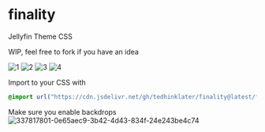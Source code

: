 # finality
Jellyfin Theme CSS

WIP, feel free to fork if you have an idea

![1](https://i.imgur.com/0XGTGp1.gif)
![2](https://i.imgur.com/jAbce1s.gif)
![3](https://i.imgur.com/UJVakUw.gif)
![4](https://i.imgur.com/d1I53HU.gif)

Import to your CSS with

```css
@import url("https://cdn.jsdelivr.net/gh/tedhinklater/finality@latest/finality.css");

```
Make sure you enable backdrops
![337817801-0e65aec9-3b42-4d43-834f-24e243be4c74](https://github.com/tedhinklater/finality/assets/66086488/a52f8335-6661-4840-a58e-e791b43e674d)
